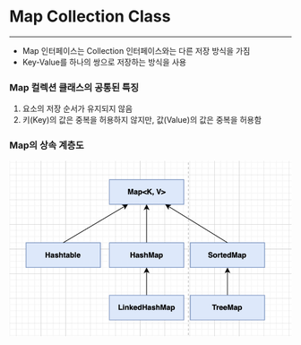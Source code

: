 # **Map Collection Class**

---

* Map 인터페이스는 Collection 인터페이스와는 다른 저장 방식을 가짐
* Key-Value를 하나의 쌍으로 저장하는 방식을 사용

### **Map 컬렉션 클래스의 공통된 특징**
1. 요소의 저장 순서가 유지되지 않음
2. 키(Key)의 값은 중복을 허용하지 않지만, 값(Value)의 값은 중복을 허용함


### **Map의 상속 계층도**
![Map 상속 계층도.png](..%2F..%2F%EC%84%A4%EB%AA%85%EC%82%AC%EC%A7%84%2FMap%20%EC%83%81%EC%86%8D%20%EA%B3%84%EC%B8%B5%EB%8F%84.png)